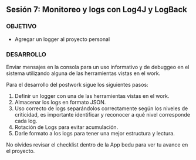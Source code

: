 ## Sesión 7: Monitoreo y logs con Log4J y LogBack

### OBJETIVO

- Agregar un logger al proyecto personal 

### DESARROLLO

Enviar mensajes en la consola para un uso informativo y de debuggeo en el sistema utilizando alguna de las herramientas vistas en el work.

Para el desarrollo del postwork sigue los siguientes pasos:

1. Definir un logger con una de las herramientas vistas en el work.
2. Almacenar los logs en formato JSON.
3. Uso correcto de logs separándolos correctamente según los niveles de criticidad, es importante identificar y reconocer a qué nivel corresponde cada log.
4. Rotación de Logs para evitar acumulación.
5. Darle formato a los logs para tener una mejor estructura y lectura.


No olvides revisar el checklist dentro de la App bedu para ver tu avance en el proyecto.


